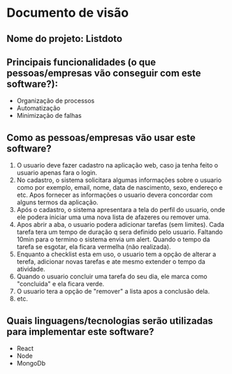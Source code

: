 # Documento de visão

## Nome do projeto: Listdoto

## Principais funcionalidades (o que pessoas/empresas vão conseguir com este software?):

* Organização de processos
* Automatização
* Minimização de falhas

## Como as pessoas/empresas vão usar este software?
 
1. O usuario deve fazer cadastro na aplicação web, caso ja tenha feito o usuario apenas fara o login.
1. No cadastro, o sistema solicitara algumas informações sobre o usuario como por exemplo, email, nome, data de nascimento, sexo, endereço e etc. Apos fornecer as informações o usuario devera concordar com alguns termos da aplicação.
1. Após o cadastro, o sistema apresentara a tela do perfil do usuario, onde ele podera iniciar uma uma  nova lista de afazeres ou remover uma.
1. Apos abrir a aba, o usuario podera adicionar tarefas (sem limites). Cada tarefa tera um tempo de duração q sera definido pelo usuario. Faltando 10min para o termino o sistema envia um alert. Quando o tempo da tarefa se esgotar, ela ficara vermelha (não realizada).
1. Enquanto a checklist esta em uso, o usuario tem a opção de alterar a terefa, adicionar novas tarefas e ate mesmo extender o tempo da atividade.
1. Quando o usuario concluir uma tarefa do seu dia, ele marca como "concluida" e ela ficara verde.
1. O usuario tera a opção de "remover" a lista apos a conclusão dela.
1. etc.

## Quais linguagens/tecnologias serão utilizadas para implementar este software?

* React
* Node
* MongoDb
